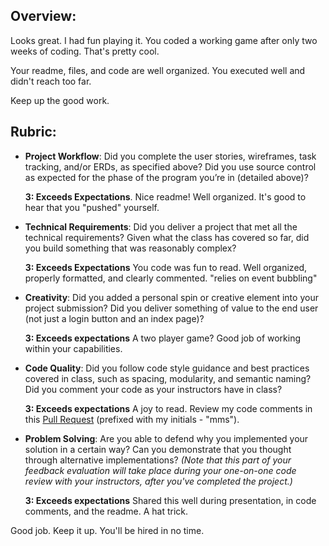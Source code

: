 ## Overview:

Looks great.  I had fun playing it.  You coded a working game after only two weeks of coding.  That's pretty cool.

Your readme, files, and code are well organized.  You executed well and didn't reach too far.

Keep up the good work.

## Rubric:

* __Project Workflow__: Did you complete the user stories, wireframes, task tracking, and/or ERDs, as specified above? Did you use source control as expected for the phase of the program you’re in (detailed above)?

    **3: Exceeds Expectations**. Nice readme!  Well organized.  It's good to hear that you "pushed" yourself.

* __Technical Requirements__: Did you deliver a project that met all the technical requirements? Given what the class has covered so far, did you build something that was reasonably complex?

    **3: Exceeds Expectations** You code was fun to read.  Well organized, properly formatted, and clearly commented.  "relies on event bubbling"

* __Creativity__: Did you added a personal spin or creative element into your project submission? Did you deliver something of value to the end user (not just a login button and an index page)?

    **3: Exceeds expectations** A two player game?  Good job of working within your capabilities.

* __Code Quality__: Did you follow code style guidance and best practices covered in class, such as spacing, modularity, and semantic naming? Did you comment your code as your instructors have in class?

    **3: Exceeds expectations** A joy to read.  Review my code comments in this [Pull Request](https://github.com/puzzleboks/project1/pull/1) (prefixed with my initials - "mms").

* __Problem Solving__: Are you able to defend why you implemented your solution in a certain way? Can you demonstrate that you thought through alternative implementations? _(Note that this part of your feedback evaluation will take place during your one-on-one code review with your instructors, after you've completed the project.)_

    **3: Exceeds expectations** Shared this well during presentation, in code comments, and the readme.  A hat trick.

Good job.  Keep it up.  You'll be hired in no time.
